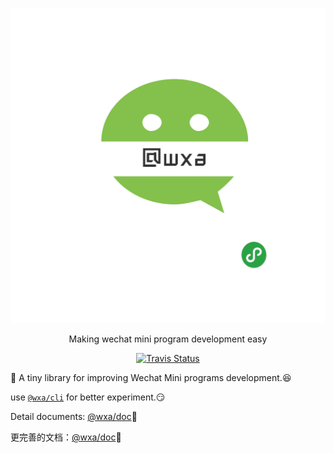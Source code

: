 <p align="center">
    <a href="https://genuifx.github.io/wxa-doc/">
        <img src="./wxa-logo.png" />
    </a>
</p>

<p align="center">
    Making wechat mini program development easy
</p>

<p align="center">
  <a href="https://travis-ci.org/Genuifx/wxa-core"><img alt="Travis Status" src="https://img.shields.io/travis/Genuifx/wxa-core/master.svg?label=travis&maxAge=43200"></a>
</p>

:tada:
A tiny library for improving  Wechat Mini programs development.:laughing:

use [`@wxa/cli`](https://github.com/Genuifx/wxa-cli) for better experiment.:smirk:

Detail documents: [@wxa/doc](https://genuifx.github.io/wxa-doc/#/lang/english/):100:

更完善的文档：[@wxa/doc](https://genuifx.github.io/wxa-doc/):100: